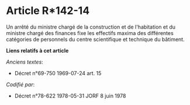 # Article R*142-14

Un arrêté du ministre chargé de la construction et de l'habitation et du ministre chargé des finances fixe les effectifs
maxima des différentes catégories de personnels du centre scientifique et technique du bâtiment.

**Liens relatifs à cet article**

_Anciens textes_:

  - Décret n°69-750 1969-07-24 art. 15

_Codifié par_:

  - Décret n°78-622 1978-05-31 JORF 8 juin 1978
